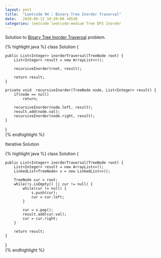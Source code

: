 ```yaml
---
layout: post
title:  "Leetcode 94 : Binary Tree Inorder Traversal"
date:   2020-06-12 18:20:00 +0530
categories: leetcode leetcode-medium Tree DFS Inorder
---
```


Solution to [Binary Tree Inorder Traversal][leetcode] problem.

{% highlight java %}
class Solution {
    
    public List<Integer> inorderTraversal(TreeNode root) {
        List<Integer> result = new ArrayList<>();
        
        recursiveInorder(root, result);
        
        return result;
    }    
    
    private void  recursiveInorder(TreeNode node, List<Integer> result) {
        if(node == null)
            return;
        
        recursiveInorder(node.left, result);
        result.add(node.val);
        recursiveInorder(node.right, result);
    }
}    
{% endhighlight %}

Iterative Solution

{% highlight java %}
class Solution {
    
    public List<Integer> inorderTraversal(TreeNode root) {
        List<Integer> result = new ArrayList<>();
        LinkedList<TreeNode> s = new LinkedList<>();
        
        TreeNode cur = root;
        while(!s.isEmpty() || cur != null) {
            while(cur != null) {
                s.push(cur);
                cur = cur.left;
            }
            
            cur = s.pop();
            result.add(cur.val);
            cur = cur.right;
        }
        
        return result;
    }

}    
{% endhighlight %}

[leetcode]: https://leetcode.com/problems/binary-tree-inorder-traversal/
